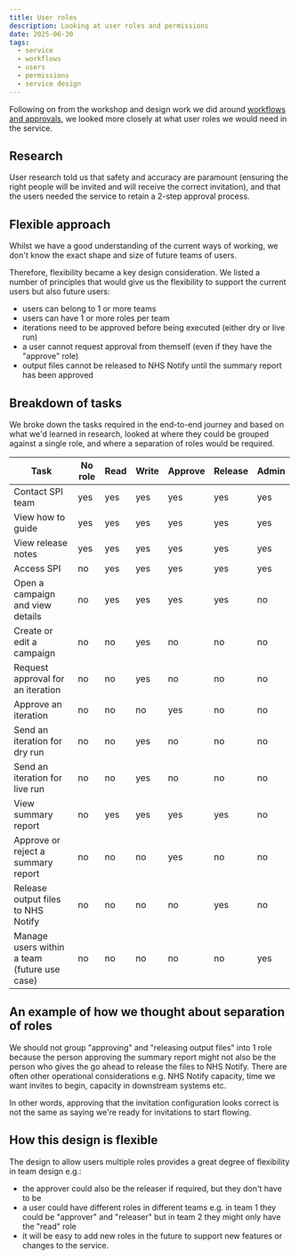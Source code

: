 ```yaml
---
title: User roles 
description: Looking at user roles and permissions
date: 2025-06-30
tags:
  - service
  - workflows
  - users
  - permissions
  - service design
---
```


Following on from the workshop and design work we did around [workflows and approvals](/select-people-for-invitation/workflows/), we looked more closely at what user roles we would need in the service.

## Research

User research told us that safety and accuracy are paramount (ensuring the right people will be invited and will receive the correct invitation), and that the users needed the service to retain a 2-step approval process. 

## Flexible approach

Whilst we have a good understanding of the current ways of working, we don't know the exact shape and size of future teams of users.

Therefore, flexibility became a key design consideration. We listed a number of principles that would give us the flexibility to support the current users but also future users:

- users can belong to 1 or more teams
- users can have 1 or more roles per team
- iterations need to be approved before being executed (either dry or live run)
- a user cannot request approval from themself (even if they have the "approve" role)
- output files cannot be released to NHS Notify until the summary report has been approved

## Breakdown of tasks

We broke down the tasks required in the end-to-end journey and based on what we'd learned in research, looked at where they could be grouped against a single role, and where a separation of roles would be required.

| Task    | No role | Read | Write | Approve | Release | Admin |
| -------- | ------- | ------- | ------- | ------- | ------- | ------- |
| Contact SPI team | yes | yes | yes | yes | yes | yes |
| View how to guide | yes | yes | yes | yes | yes | yes |
| View release notes | yes | yes | yes | yes | yes | yes |
| Access SPI | no | yes | yes | yes | yes | yes |
| Open a campaign and view details | no | yes | yes | yes | yes | no |
| Create or edit a campaign | no | no | yes | no | no | no |
| Request approval for an iteration | no | no | yes | no | no | no |
| Approve an iteration | no | no | no | yes | no | no |
| Send an iteration for dry run | no | no | yes | no | no | no |
| Send an iteration for live run | no | no | yes | no | no | no | 
| View summary report | no | yes | yes | yes | yes | no |
| Approve or reject a summary report | no | no | no | yes | no | no |
| Release output files to NHS Notify | no | no | no | no | yes | no |
| Manage users within a team (future use case) | no | no | no | no | no | yes |

## An example of how we thought about separation of roles

We should not group "approving" and "releasing output files" into 1 role because the person approving the summary report might not also be the person who gives the go ahead to release the files to NHS Notify. There are often other operational considerations e.g. NHS Notify capacity, time we want invites to begin, capacity in downstream systems etc.

In other words, approving that the invitation configuration looks correct is not the same as saying we're ready for invitations to start flowing. 

## How this design is flexible

The design to allow users multiple roles provides a great degree of flexibility in team design e.g.:

- the approver could also be the releaser if required, but they don't have to be
- a user could have different roles in different teams e.g. in team 1 they could be "approver" and "releaser" but in team 2 they might only have the "read" role
- it will be easy to add new roles in the future to support new features or changes to the service.
